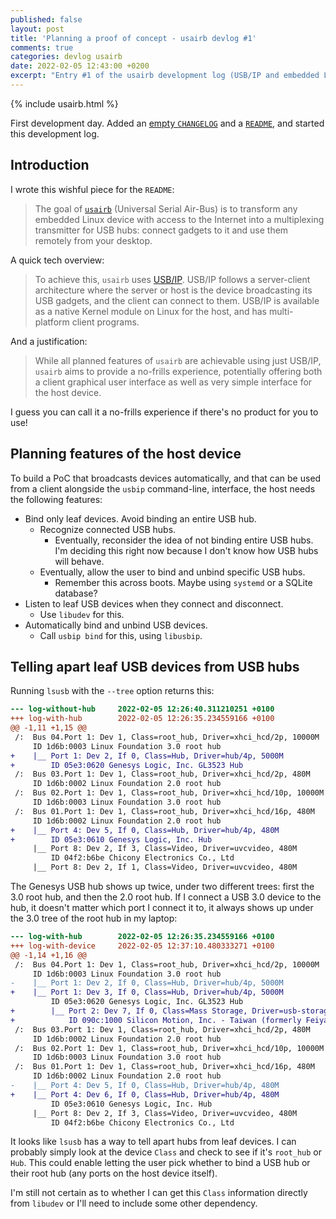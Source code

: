 ```yaml
---
published: false
layout: post
title: 'Planning a proof of concept - usairb devlog #1'
comments: true
categories: devlog usairb
date: 2022-02-05 12:43:00 +0200
excerpt: "Entry #1 of the usairb development log (USB/IP and embedded Linux)"
---
```


{% include usairb.html %}

First development day. Added an [empty
`CHANGELOG`](https://github.com/fnune/usairb/CHANGELOG.md) and a
[`README`](https://github.com/fnune/usairb/CHANGELOG.md), and started this
development log.

## Introduction

I wrote this wishful piece for the `README`:

> The goal of [`usairb`][usairb-repo] (Universal Serial Air-Bus) is to transform
any embedded Linux device with access to the Internet into a multiplexing
transmitter for USB hubs: connect gadgets to it and use them remotely from your
desktop.

A quick tech overview:

> To achieve this, `usairb` uses [USB/IP][usbip]. USB/IP follows a server-client
architecture where the server or host is the device broadcasting its USB
gadgets, and the client can connect to them. USB/IP is available as a native
Kernel module on Linux for the host, and has multi-platform client programs.

And a justification:

> While all planned features of `usairb` are achievable using just USB/IP,
`usairb` aims to provide a no-frills experience, potentially offering both a
client graphical user interface as well as very simple interface for the host
device.

I guess you can call it a no-frills experience if there's no product for you to
use!

[usairb-repo]: https://github.com/fnune/usairb
[usbip]: https://wiki.archlinux.org/title/USB/IP

## Planning features of the host device

To build a PoC that broadcasts devices automatically, and that can be used from
a client alongside the `usbip` command-line, interface, the host needs the
following features:

- Bind only leaf devices. Avoid binding an entire USB hub.
  - Recognize connected USB hubs.
    - Eventually, reconsider the idea of not binding entire USB hubs. I'm
      deciding this right now because I don't know how USB hubs will behave.
  - Eventually, allow the user to bind and unbind specific USB hubs.
    - Remember this across boots. Maybe using `systemd` or a SQLite database?
- Listen to leaf USB devices when they connect and disconnect.
  - Use `libudev` for this.
- Automatically bind and unbind USB devices.
  - Call `usbip bind` for this, using `libusbip`.

## Telling apart leaf USB devices from USB hubs

Running `lsusb` with the `--tree` option returns this:

```diff
--- log-without-hub     2022-02-05 12:26:40.311210251 +0100
+++ log-with-hub        2022-02-05 12:26:35.234559166 +0100
@@ -1,11 +1,15 @@
 /:  Bus 04.Port 1: Dev 1, Class=root_hub, Driver=xhci_hcd/2p, 10000M
     ID 1d6b:0003 Linux Foundation 3.0 root hub
+    |__ Port 1: Dev 2, If 0, Class=Hub, Driver=hub/4p, 5000M
+        ID 05e3:0620 Genesys Logic, Inc. GL3523 Hub
 /:  Bus 03.Port 1: Dev 1, Class=root_hub, Driver=xhci_hcd/2p, 480M
     ID 1d6b:0002 Linux Foundation 2.0 root hub
 /:  Bus 02.Port 1: Dev 1, Class=root_hub, Driver=xhci_hcd/10p, 10000M
     ID 1d6b:0003 Linux Foundation 3.0 root hub
 /:  Bus 01.Port 1: Dev 1, Class=root_hub, Driver=xhci_hcd/16p, 480M
     ID 1d6b:0002 Linux Foundation 2.0 root hub
+    |__ Port 4: Dev 5, If 0, Class=Hub, Driver=hub/4p, 480M
+        ID 05e3:0610 Genesys Logic, Inc. Hub
     |__ Port 8: Dev 2, If 3, Class=Video, Driver=uvcvideo, 480M
         ID 04f2:b6be Chicony Electronics Co., Ltd
     |__ Port 8: Dev 2, If 1, Class=Video, Driver=uvcvideo, 480M
```

The Genesys USB hub shows up twice, under two different trees: first the 3.0
root hub, and then the 2.0 root hub. If I connect a USB 3.0 device to the hub, it doesn't matter which port I connect it to, it always shows up under the 3.0 tree of the root hub in my laptop:

```diff
--- log-with-hub        2022-02-05 12:26:35.234559166 +0100
+++ log-with-device     2022-02-05 12:37:10.480333271 +0100
@@ -1,14 +1,16 @@
 /:  Bus 04.Port 1: Dev 1, Class=root_hub, Driver=xhci_hcd/2p, 10000M
     ID 1d6b:0003 Linux Foundation 3.0 root hub
-    |__ Port 1: Dev 2, If 0, Class=Hub, Driver=hub/4p, 5000M
+    |__ Port 1: Dev 3, If 0, Class=Hub, Driver=hub/4p, 5000M
         ID 05e3:0620 Genesys Logic, Inc. GL3523 Hub
+        |__ Port 2: Dev 7, If 0, Class=Mass Storage, Driver=usb-storage, 5000M
+            ID 090c:1000 Silicon Motion, Inc. - Taiwan (formerly Feiya Technology Corp.) Flash Drive
 /:  Bus 03.Port 1: Dev 1, Class=root_hub, Driver=xhci_hcd/2p, 480M
     ID 1d6b:0002 Linux Foundation 2.0 root hub
 /:  Bus 02.Port 1: Dev 1, Class=root_hub, Driver=xhci_hcd/10p, 10000M
     ID 1d6b:0003 Linux Foundation 3.0 root hub
 /:  Bus 01.Port 1: Dev 1, Class=root_hub, Driver=xhci_hcd/16p, 480M
     ID 1d6b:0002 Linux Foundation 2.0 root hub
-    |__ Port 4: Dev 5, If 0, Class=Hub, Driver=hub/4p, 480M
+    |__ Port 4: Dev 6, If 0, Class=Hub, Driver=hub/4p, 480M
         ID 05e3:0610 Genesys Logic, Inc. Hub
     |__ Port 8: Dev 2, If 3, Class=Video, Driver=uvcvideo, 480M
         ID 04f2:b6be Chicony Electronics Co., Ltd
```

It looks like `lsusb` has a way to tell apart hubs from leaf devices. I can
probably simply look at the device `Class` and check to see if it's `root_hub`
or `Hub`. This could enable letting the user pick whether to bind a USB hub or
their root hub (any ports on the host device itself).

I'm still not certain as to whether I can get this `Class` information directly
from `libudev` or I'll need to include some other dependency.
